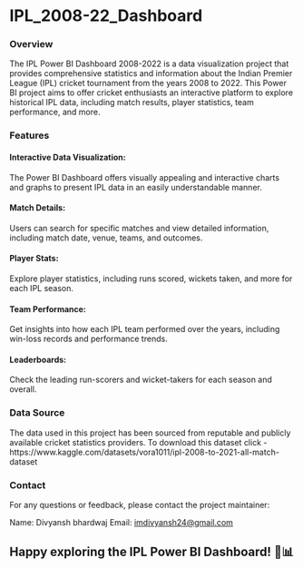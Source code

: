 # IPL_2008-22_Dashboard
<h3>Overview</h3>
The IPL Power BI Dashboard 2008-2022 is a data visualization project that provides comprehensive statistics and information about the Indian Premier League (IPL) cricket tournament from the years 2008 to 2022. This Power BI project aims to offer cricket enthusiasts an interactive platform to explore historical IPL data, including match results, player statistics, team performance, and more.

<h3>Features</h3>
<h4>Interactive Data Visualization:</h4> The Power BI Dashboard offers visually appealing and interactive charts and graphs to present IPL data in an easily understandable manner.

<h4>Match Details:</h4> Users can search for specific matches and view detailed information, including match date, venue, teams, and outcomes.

<h4>Player Stats:</h4> Explore player statistics, including runs scored, wickets taken, and more for each IPL season.

<h4>Team Performance:</h4> Get insights into how each IPL team performed over the years, including win-loss records and performance trends.

<h4>Leaderboards:</h4> Check the leading run-scorers and wicket-takers for each season and overall.

<h3>Data Source</h3>
The data used in this project has been sourced from reputable and publicly available cricket statistics providers.
To download this dataset click - https://www.kaggle.com/datasets/vora1011/ipl-2008-to-2021-all-match-dataset 

<h3>Contact</h3>
For any questions or feedback, please contact the project maintainer:

Name: Divyansh bhardwaj
Email: imdivyansh24@gmail.com
<h2>Happy exploring the IPL Power BI Dashboard! 🏏📊</h2>
